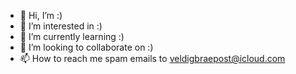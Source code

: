 - 👋 Hi, I’m :)
- 👀 I’m interested in :)
- 🌱 I’m currently learning :)
- 💞️ I’m looking to collaborate on :)
- 📫 How to reach me spam emails to veldigbraepost@icloud.com

<!---
BigGuy142/BigGuy142 is a ✨ special ✨ repository because its `README.md` (this file) appears on your GitHub profile.
You can click the Preview link to take a look at your changes.
--->
